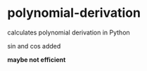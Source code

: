 # polynomial-derivation

calculates polynomial derivation in Python

sin and cos added

**maybe not efficient**
